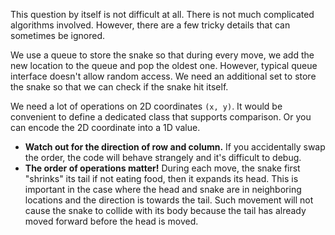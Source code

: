 This question by itself is not difficult at all. There is not much complicated algorithms involved. However, there are a few tricky details that can sometimes be ignored.

We use a queue to store the snake so that during every move, we add the new location to the queue and pop the oldest one. However, typical queue interface doesn't allow random access. We need an additional set to store the snake so that we can check if the snake hit itself.

We need a lot of operations on 2D coordinates `(x, y)`. It would be convenient to define a dedicated class that supports comparison. Or you can encode the 2D coordinate into a 1D value.

* **Watch out for the direction of row and column.** If you accidentally swap the order, the code will behave strangely and it's difficult to debug.
* **The order of operations matter!** During each move, the snake first "shrinks" its tail if not eating food, then it expands its head. This is important in the case where the head and snake are in neighboring locations and the direction is towards the tail. Such movement will not cause the snake to collide with its body because the tail has already moved forward before the head is moved.
